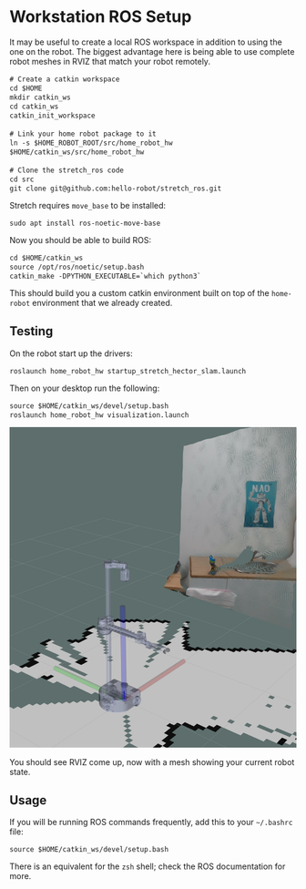 # Workstation ROS Setup

It may be useful to create a local ROS workspace in addition to using the one on the robot. The biggest advantage here is being able to use complete robot meshes in RVIZ that match your robot remotely.

```
# Create a catkin workspace
cd $HOME
mkdir catkin_ws
cd catkin_ws
catkin_init_workspace

# Link your home robot package to it
ln -s $HOME_ROBOT_ROOT/src/home_robot_hw $HOME/catkin_ws/src/home_robot_hw

# Clone the stretch_ros code
cd src
git clone git@github.com:hello-robot/stretch_ros.git
```

Stretch requires `move_base` to be installed:
```
sudo apt install ros-noetic-move-base
```

Now you should be able to build ROS:
```
cd $HOME/catkin_ws
source /opt/ros/noetic/setup.bash
catkin_make -DPYTHON_EXECUTABLE=`which python3`
```

This should build you a custom catkin environment built on top of the `home-robot` environment that we already created.

## Testing

On the robot start up the drivers:
```
roslaunch home_robot_hw startup_stretch_hector_slam.launch
```

Then on your desktop run the following:
```
source $HOME/catkin_ws/devel/setup.bash
roslaunch home_robot_hw visualization.launch
```

![](docs/example_with_urdf.png)

You should see RVIZ come up, now with a mesh showing your current robot state.

## Usage

If you will be running ROS commands frequently, add this to your `~/.bashrc` file:
```
source $HOME/catkin_ws/devel/setup.bash
```

There is an equivalent for the `zsh` shell; check the ROS documentation for more.
